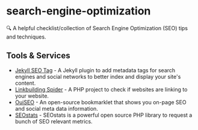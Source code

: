 # search-engine-optimization

🔍 A helpful checklist/collection of Search Engine Optimization (SEO) tips and techniques.

## Tools & Services

- [Jekyll SEO Tag](https://github.com/jekyll/jekyll-seo-tag) - A Jekyll plugin to add metadata tags for search engines and social networks to better index and display your site's content.
- [Linkbuilding Spider](https://github.com/fulldecent/linkbuilding-spider) - A PHP project to check if websites are linking to your website.
- [OuiSEO](https://github.com/carlsednaoui/seo-bookmarklet) - An open-source bookmarklet that shows you on-page SEO and social meta data information.
- [SEOstats](https://github.com/eyecatchup/SEOstats) - SEOstats is a powerful open source PHP library to request a bunch of SEO relevant metrics.
